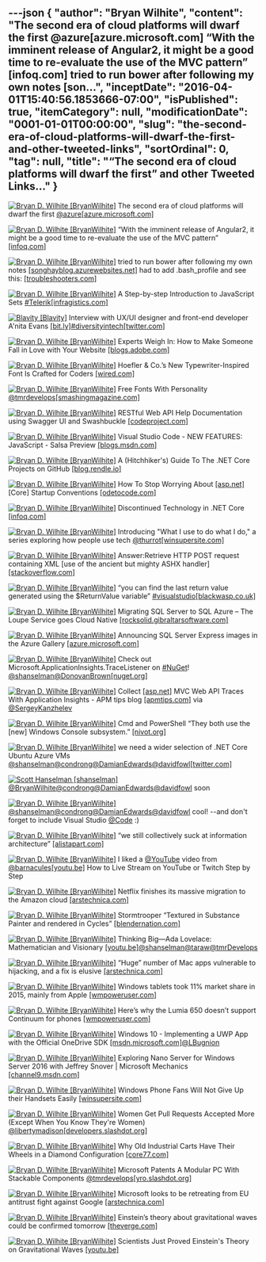 ---json
{
  "author": "Bryan Wilhite",
  "content": "The second era of cloud platforms will dwarf the first @azure[azure.microsoft.com] “With the imminent release of Angular2, it might be a good time to re-evaluate the use of the MVC pattern” [infoq.com] tried to run bower after following my own notes [son...",
  "inceptDate": "2016-04-01T15:40:56.1853666-07:00",
  "isPublished": true,
  "itemCategory": null,
  "modificationDate": "0001-01-01T00:00:00",
  "slug": "the-second-era-of-cloud-platforms-will-dwarf-the-first-and-other-tweeted-links",
  "sortOrdinal": 0,
  "tag": null,
  "title": "“The second era of cloud platforms will dwarf the first” and other Tweeted Links…"
}
---

[<img alt="Bryan D. Wilhite [BryanWilhite]" src="https://songhay.blob.core.windows.net/shared-social-twitter/BryanWilhite.jpeg">](http://t.co/UNdqV0Z1zz "Bryan D. Wilhite [BryanWilhite]") The second era of cloud platforms will dwarf the first [@azure](http://twitter.com/azure)[[azure.microsoft.com]](https://azure.microsoft.com/en-us/blog/the-second-era-of-cloud-platforms-will-dwarf-the-first/)

[<img alt="Bryan D. Wilhite [BryanWilhite]" src="https://songhay.blob.core.windows.net/shared-social-twitter/BryanWilhite.jpeg">](http://t.co/UNdqV0Z1zz "Bryan D. Wilhite [BryanWilhite]") “With the imminent release of Angular2, it might be a good time to re-evaluate the use of the MVC pattern” [[infoq.com]](http://www.infoq.com/articles/no-more-mvc-frameworks?utm_campaign=infoq_content&utm_source=infoq&utm_medium=feed&utm_term=global)

[<img alt="Bryan D. Wilhite [BryanWilhite]" src="https://songhay.blob.core.windows.net/shared-social-twitter/BryanWilhite.jpeg">](http://t.co/UNdqV0Z1zz "Bryan D. Wilhite [BryanWilhite]") tried to run bower after following my own notes [[songhayblog.azurewebsites.net]](http://songhayblog.azurewebsites.net/#/entry/introducing-node-modules-and-bower-components-to-visual-studio-2013) had to add .bash_profile and see this: [[troubleshooters.com]](http://www.troubleshooters.com/linux/prepostpath.htm)

[<img alt="Bryan D. Wilhite [BryanWilhite]" src="https://songhay.blob.core.windows.net/shared-social-twitter/BryanWilhite.jpeg">](http://t.co/UNdqV0Z1zz "Bryan D. Wilhite [BryanWilhite]") A Step-by-step Introduction to JavaScript Sets [#Telerik](http://search.twitter.com/search?q=%23Telerik)[[infragistics.com]](http://www.infragistics.com/community/blogs/tim_brock/archive/2016/02/12/a-step-by-step-introduction-to-javascript-sets.aspx)

[<img alt="Blavity [Blavity]" src="https://songhay.blob.core.windows.net/shared-social-twitter/Blavity.png">](https://t.co/vHTte1gXTt "Blavity [Blavity]") Interview with UX/UI designer and front-end developer A'nita Evans [[bit.ly]](http://bit.ly/1OdgCOJ)[#diversityintech](http://search.twitter.com/search?q=%23diversityintech)[[twitter.com]](http://twitter.com/Blavity/status/680870733191471109/photo/1)

[<img alt="Bryan D. Wilhite [BryanWilhite]" src="https://songhay.blob.core.windows.net/shared-social-twitter/BryanWilhite.jpeg">](http://t.co/UNdqV0Z1zz "Bryan D. Wilhite [BryanWilhite]") Experts Weigh In: How to Make Someone Fall in Love with Your Website [[blogs.adobe.com]](http://blogs.adobe.com/dreamweaver/2016/02/experts-weigh-in-how-to-make-someone-fall-in-love-with-your-website.html)

[<img alt="Bryan D. Wilhite [BryanWilhite]" src="https://songhay.blob.core.windows.net/shared-social-twitter/BryanWilhite.jpeg">](http://t.co/UNdqV0Z1zz "Bryan D. Wilhite [BryanWilhite]") Hoefler &amp; Co.’s New Typewriter-Inspired Font Is Crafted for Coders [[wired.com]](http://www.wired.com/2016/02/hoefler-co-s-new-typewriter-inspired-font-is-crafted-for-coders/)

[<img alt="Bryan D. Wilhite [BryanWilhite]" src="https://songhay.blob.core.windows.net/shared-social-twitter/BryanWilhite.jpeg">](http://t.co/UNdqV0Z1zz "Bryan D. Wilhite [BryanWilhite]") Free Fonts With Personality [@tmrdevelops](http://twitter.com/tmrdevelops)[[smashingmagazine.com]](https://www.smashingmagazine.com/2016/02/free-fonts-with-personality/)

[<img alt="Bryan D. Wilhite [BryanWilhite]" src="https://songhay.blob.core.windows.net/shared-social-twitter/BryanWilhite.jpeg">](http://t.co/UNdqV0Z1zz "Bryan D. Wilhite [BryanWilhite]") RESTful Web API Help Documentation using Swagger UI and Swashbuckle [[codeproject.com]](http://www.codeproject.com/Articles/1078249/RESTful-Web-API-Help-Documentation-using-Swagger-U)

[<img alt="Bryan D. Wilhite [BryanWilhite]" src="https://songhay.blob.core.windows.net/shared-social-twitter/BryanWilhite.jpeg">](http://t.co/UNdqV0Z1zz "Bryan D. Wilhite [BryanWilhite]") Visual Studio Code - NEW FEATURES: JavaScript - Salsa Preview [[blogs.msdn.com]](http://blogs.msdn.com/b/user_ed/archive/2016/02/09/visual-studio-code-new-features-javascript-salsa-preview.aspx)

[<img alt="Bryan D. Wilhite [BryanWilhite]" src="https://songhay.blob.core.windows.net/shared-social-twitter/BryanWilhite.jpeg">](http://t.co/UNdqV0Z1zz "Bryan D. Wilhite [BryanWilhite]") A (Hitchhiker's) Guide To The .NET Core Projects on GitHub [[blog.rendle.io]](https://blog.rendle.io/a-guide-to-the-net-projects-on-github/)

[<img alt="Bryan D. Wilhite [BryanWilhite]" src="https://songhay.blob.core.windows.net/shared-social-twitter/BryanWilhite.jpeg">](http://t.co/UNdqV0Z1zz "Bryan D. Wilhite [BryanWilhite]") How To Stop Worrying About [[asp.net]](http://ASP.NET) [Core] Startup Conventions [[odetocode.com]](http://odetocode.com/blogs/scott/archive/2016/02/09/how-to-stop-worrying-about-asp-net-startup-conventions.aspx)

[<img alt="Bryan D. Wilhite [BryanWilhite]" src="https://songhay.blob.core.windows.net/shared-social-twitter/BryanWilhite.jpeg">](http://t.co/UNdqV0Z1zz "Bryan D. Wilhite [BryanWilhite]") Discontinued Technology in .NET Core [[infoq.com]](http://www.infoq.com/news/2016/02/Core-Discontinued)

[<img alt="Bryan D. Wilhite [BryanWilhite]" src="https://songhay.blob.core.windows.net/shared-social-twitter/BryanWilhite.jpeg">](http://t.co/UNdqV0Z1zz "Bryan D. Wilhite [BryanWilhite]") Introducing "What I use to do what I do," a series exploring how people use tech [@thurrot](http://twitter.com/thurrot)[[winsupersite.com]](http://winsupersite.com/cloud/introducing-what-i-use-do-what-i-do-series-exploring-how-people-use-tech)

[<img alt="Bryan D. Wilhite [BryanWilhite]" src="https://songhay.blob.core.windows.net/shared-social-twitter/BryanWilhite.jpeg">](http://t.co/UNdqV0Z1zz "Bryan D. Wilhite [BryanWilhite]") Answer:Retrieve HTTP POST request containing XML [use of the ancient but mighty ASHX handler] [[stackoverflow.com]](http://stackoverflow.com/a/10049026/22944?stw=2)

[<img alt="Bryan D. Wilhite [BryanWilhite]" src="https://songhay.blob.core.windows.net/shared-social-twitter/BryanWilhite.jpeg">](http://t.co/UNdqV0Z1zz "Bryan D. Wilhite [BryanWilhite]") “you can find the last return value generated using the $ReturnValue variable” [#visualstudio](http://search.twitter.com/search?q=%23visualstudio)[[blackwasp.co.uk]](http://www.blackwasp.co.uk/ReturnValue.aspx)

[<img alt="Bryan D. Wilhite [BryanWilhite]" src="https://songhay.blob.core.windows.net/shared-social-twitter/BryanWilhite.jpeg">](http://t.co/UNdqV0Z1zz "Bryan D. Wilhite [BryanWilhite]") Migrating SQL Server to SQL Azure – The Loupe Service goes Cloud Native [[rocksolid.gibraltarsoftware.com]](http://rocksolid.gibraltarsoftware.com/loupe/loupe-service-migrating-from-sql-server-to-sql-azure)

[<img alt="Bryan D. Wilhite [BryanWilhite]" src="https://songhay.blob.core.windows.net/shared-social-twitter/BryanWilhite.jpeg">](http://t.co/UNdqV0Z1zz "Bryan D. Wilhite [BryanWilhite]") Announcing SQL Server Express images in the Azure Gallery [[azure.microsoft.com]](https://azure.microsoft.com/en-us/blog/announcing-sql-server-express-images-in-the-azure-gallery/)

[<img alt="Bryan D. Wilhite [BryanWilhite]" src="https://songhay.blob.core.windows.net/shared-social-twitter/BryanWilhite.jpeg">](http://t.co/UNdqV0Z1zz "Bryan D. Wilhite [BryanWilhite]") Check out Microsoft.ApplicationInsights.TraceListener on [#NuGet](http://search.twitter.com/search?q=%23NuGet)! [@shanselman](http://twitter.com/shanselman)[@DonovanBrown](http://twitter.com/DonovanBrown)[[nuget.org]](https://nuget.org/packages/Microsoft.ApplicationInsights.TraceListener/)

[<img alt="Bryan D. Wilhite [BryanWilhite]" src="https://songhay.blob.core.windows.net/shared-social-twitter/BryanWilhite.jpeg">](http://t.co/UNdqV0Z1zz "Bryan D. Wilhite [BryanWilhite]") Collect [[asp.net]](http://ASP.NET) MVC Web API Traces With Application Insights - APM tips blog [[apmtips.com]](http://apmtips.com/blog/2014/11/13/collect-asp-dot-net-mvc-web-api-traces-with-application-insights/) via [@SergeyKanzhelev](http://twitter.com/SergeyKanzhelev)

[<img alt="Bryan D. Wilhite [BryanWilhite]" src="https://songhay.blob.core.windows.net/shared-social-twitter/BryanWilhite.jpeg">](http://t.co/UNdqV0Z1zz "Bryan D. Wilhite [BryanWilhite]") Cmd and PowerShell “They both use the [new] Windows Console subsystem.” [[nivot.org]](http://www.nivot.org/blog/post/2016/02/04/Windows-10-TH2-(v1511)-Console-Host-Enhancements)

[<img alt="Bryan D. Wilhite [BryanWilhite]" src="https://songhay.blob.core.windows.net/shared-social-twitter/BryanWilhite.jpeg">](http://t.co/UNdqV0Z1zz "Bryan D. Wilhite [BryanWilhite]") we need a wider selection of .NET Core Ubuntu Azure VMs [@shanselman](http://twitter.com/shanselman)[@condrong](http://twitter.com/condrong)[@DamianEdwards](http://twitter.com/DamianEdwards)[@davidfowl](http://twitter.com/davidfowl)[[twitter.com]](http://twitter.com/BryanWilhite/status/697891630834012160/photo/1)

[<img alt="Scott Hanselman [shanselman]" src="https://songhay.blob.core.windows.net/shared-social-twitter/shanselman.jpeg">](https://t.co/KWE5X1BBOh "Scott Hanselman [shanselman]")[@BryanWilhite](http://twitter.com/BryanWilhite)[@condrong](http://twitter.com/condrong)[@DamianEdwards](http://twitter.com/DamianEdwards)[@davidfowl](http://twitter.com/davidfowl) soon

[<img alt="Bryan D. Wilhite [BryanWilhite]" src="https://songhay.blob.core.windows.net/shared-social-twitter/BryanWilhite.jpeg">](http://t.co/UNdqV0Z1zz "Bryan D. Wilhite [BryanWilhite]")[@shanselman](http://twitter.com/shanselman)[@condrong](http://twitter.com/condrong)[@DamianEdwards](http://twitter.com/DamianEdwards)[@davidfowl](http://twitter.com/davidfowl) cool! --and don't forget to include Visual Studio [@Code](http://twitter.com/Code) :)

[<img alt="Bryan D. Wilhite [BryanWilhite]" src="https://songhay.blob.core.windows.net/shared-social-twitter/BryanWilhite.jpeg">](http://t.co/UNdqV0Z1zz "Bryan D. Wilhite [BryanWilhite]") “we still collectively suck at information architecture” [[alistapart.com]](http://alistapart.com/article/pain-with-no-name)

[<img alt="Bryan D. Wilhite [BryanWilhite]" src="https://songhay.blob.core.windows.net/shared-social-twitter/BryanWilhite.jpeg">](http://t.co/UNdqV0Z1zz "Bryan D. Wilhite [BryanWilhite]") I liked a [@YouTube](http://twitter.com/YouTube) video from [@barnacules](http://twitter.com/barnacules)[[youtu.be]](http://youtu.be/GbbzrRIhTgc?a) How to Live Stream on YouTube or Twitch Step by Step

[<img alt="Bryan D. Wilhite [BryanWilhite]" src="https://songhay.blob.core.windows.net/shared-social-twitter/BryanWilhite.jpeg">](http://t.co/UNdqV0Z1zz "Bryan D. Wilhite [BryanWilhite]") Netflix finishes its massive migration to the Amazon cloud [[arstechnica.com]](http://arstechnica.com/information-technology/2016/02/netflix-finishes-its-massive-migration-to-the-amazon-cloud/)

[<img alt="Bryan D. Wilhite [BryanWilhite]" src="https://songhay.blob.core.windows.net/shared-social-twitter/BryanWilhite.jpeg">](http://t.co/UNdqV0Z1zz "Bryan D. Wilhite [BryanWilhite]") Stormtrooper “Textured in Substance Painter and rendered in Cycles” [[blendernation.com]](http://www.blendernation.com/2016/02/16/image-stormtrooper/)

[<img alt="Bryan D. Wilhite [BryanWilhite]" src="https://songhay.blob.core.windows.net/shared-social-twitter/BryanWilhite.jpeg">](http://t.co/UNdqV0Z1zz "Bryan D. Wilhite [BryanWilhite]") Thinking Big—Ada Lovelace: Mathematician and Visionary [[youtu.be]](https://youtu.be/I8anbtav59s)[@shanselman](http://twitter.com/shanselman)[@taraw](http://twitter.com/taraw)[@tmrDevelops](http://twitter.com/tmrDevelops)

[<img alt="Bryan D. Wilhite [BryanWilhite]" src="https://songhay.blob.core.windows.net/shared-social-twitter/BryanWilhite.jpeg">](http://t.co/UNdqV0Z1zz "Bryan D. Wilhite [BryanWilhite]") “Huge” number of Mac apps vulnerable to hijacking, and a fix is elusive [[arstechnica.com]](http://arstechnica.com/security/2016/02/huge-number-of-mac-apps-vulnerable-to-hijacking-and-a-fix-is-elusive/)

[<img alt="Bryan D. Wilhite [BryanWilhite]" src="https://songhay.blob.core.windows.net/shared-social-twitter/BryanWilhite.jpeg">](http://t.co/UNdqV0Z1zz "Bryan D. Wilhite [BryanWilhite]") Windows tablets took 11% market share in 2015, mainly from Apple [[wmpoweruser.com]](http://wmpoweruser.com/windows-tablets-took-11-market-share-in-2015-mainly-from-apple/)

[<img alt="Bryan D. Wilhite [BryanWilhite]" src="https://songhay.blob.core.windows.net/shared-social-twitter/BryanWilhite.jpeg">](http://t.co/UNdqV0Z1zz "Bryan D. Wilhite [BryanWilhite]") Here’s why the Lumia 650 doesn’t support Continuum for phones [[wmpoweruser.com]](http://wmpoweruser.com/heres-why-the-lumia-650-doesnt-support-continuum-for-phones/)

[<img alt="Bryan D. Wilhite [BryanWilhite]" src="https://songhay.blob.core.windows.net/shared-social-twitter/BryanWilhite.jpeg">](http://t.co/UNdqV0Z1zz "Bryan D. Wilhite [BryanWilhite]") Windows 10 - Implementing a UWP App with the Official OneDrive SDK [[msdn.microsoft.com]](https://msdn.microsoft.com/en-us/magazine/mt632271.aspx)[@LBugnion](http://twitter.com/LBugnion)

[<img alt="Bryan D. Wilhite [BryanWilhite]" src="https://songhay.blob.core.windows.net/shared-social-twitter/BryanWilhite.jpeg">](http://t.co/UNdqV0Z1zz "Bryan D. Wilhite [BryanWilhite]") Exploring Nano Server for Windows Server 2016 with Jeffrey Snover | Microsoft Mechanics [[channel9.msdn.com]](https://channel9.msdn.com/Shows/Mechanics/Exploring-Nano-Server-for-Windows-Server-2016-with-Jeffrey-Snover)

[<img alt="Bryan D. Wilhite [BryanWilhite]" src="https://songhay.blob.core.windows.net/shared-social-twitter/BryanWilhite.jpeg">](http://t.co/UNdqV0Z1zz "Bryan D. Wilhite [BryanWilhite]") Windows Phone Fans Will Not Give Up their Handsets Easily [[winsupersite.com]](http://winsupersite.com/windows-phone/windows-phone-fans-will-not-give-their-handsets-easily)

[<img alt="Bryan D. Wilhite [BryanWilhite]" src="https://songhay.blob.core.windows.net/shared-social-twitter/BryanWilhite.jpeg">](http://t.co/UNdqV0Z1zz "Bryan D. Wilhite [BryanWilhite]") Women Get Pull Requests Accepted More (Except When You Know They're Women) [@libertymadison](http://twitter.com/libertymadison)[[developers.slashdot.org]](http://developers.slashdot.org/story/16/02/10/1945257/women-get-pull-requests-accepted-more-except-when-you-know-theyre-women?utm_source=feedly1.0mainlinkanon&utm_medium=feed)

[<img alt="Bryan D. Wilhite [BryanWilhite]" src="https://songhay.blob.core.windows.net/shared-social-twitter/BryanWilhite.jpeg">](http://t.co/UNdqV0Z1zz "Bryan D. Wilhite [BryanWilhite]") Why Old Industrial Carts Have Their Wheels in a Diamond Configuration [[core77.com]](http://www.core77.com/posts/46351/Why-Old-Industrial-Carts-Have-Their-Wheels-in-a-Diamond-Configuration)

[<img alt="Bryan D. Wilhite [BryanWilhite]" src="https://songhay.blob.core.windows.net/shared-social-twitter/BryanWilhite.jpeg">](http://t.co/UNdqV0Z1zz "Bryan D. Wilhite [BryanWilhite]") Microsoft Patents A Modular PC With Stackable Components [@tmrdevelops](http://twitter.com/tmrdevelops)[[yro.slashdot.org]](http://yro.slashdot.org/story/16/02/14/1851219/microsoft-patents-a-modular-pc-with-stackable-components?utm_source=feedly1.0mainlinkanon&utm_medium=feed)

[<img alt="Bryan D. Wilhite [BryanWilhite]" src="https://songhay.blob.core.windows.net/shared-social-twitter/BryanWilhite.jpeg">](http://t.co/UNdqV0Z1zz "Bryan D. Wilhite [BryanWilhite]") Microsoft looks to be retreating from EU antitrust fight against Google [[arstechnica.com]](http://arstechnica.com/business/2016/02/microsoft-retreats-from-eu-antitrust-fight-against-google/)

[<img alt="Bryan D. Wilhite [BryanWilhite]" src="https://songhay.blob.core.windows.net/shared-social-twitter/BryanWilhite.jpeg">](http://t.co/UNdqV0Z1zz "Bryan D. Wilhite [BryanWilhite]") Einstein’s theory about gravitational waves could be confirmed tomorrow [[theverge.com]](http://www.theverge.com/2016/2/10/10958154/einstein-gravitational-waves-ligo-discovery-announcement-live-stream)

[<img alt="Bryan D. Wilhite [BryanWilhite]" src="https://songhay.blob.core.windows.net/shared-social-twitter/BryanWilhite.jpeg">](http://t.co/UNdqV0Z1zz "Bryan D. Wilhite [BryanWilhite]") Scientists Just Proved Einstein's Theory on Gravitational Waves [[youtu.be]](https://youtu.be/ohih35QId9o)
